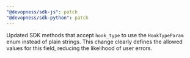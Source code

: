 ```yaml
---
"@devopness/sdk-js": patch
"@devopness/sdk-python": patch
---
```


Updated SDK methods that accept `hook_type` to use the `HookTypeParam` enum instead of plain strings.
This change clearly defines the allowed values for this field, reducing the likelihood of user errors.
